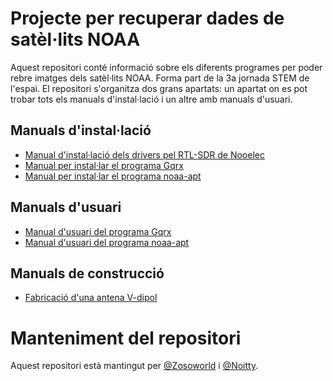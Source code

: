 # Projecte per recuperar dades de satèl·lits NOAA

Aquest repositori conté informació sobre els diferents programes per poder rebre imatges dels satèl·lits NOAA. Forma part de la 3a jornada STEM de l'espai. El repositori s'organitza dos grans apartats: un apartat on es pot trobar tots els manuals d'instal·lació i un altre amb manuals d'usuari.

## Manuals d'instal·lació

- [Manual d'instal·lació dels drivers pel RTL-SDR de Nooelec](https://github.com/Noitty/experiment-noaa/wiki/Manual-d'instal%C2%B7laci%C3%B3-dels-drivers-pel-RTL-SDR-de-Nooelec)
- [Manual per instal·lar el programa Gqrx](https://github.com/noitty/experiment-noaa/wiki/Manual-per-instal%C2%B7lar-el-programa-Gqrx)
- [Manual per instal·lar el programa noaa-apt](https://github.com/Noitty/experiment-noaa/wiki/Manual-per-instal%C2%B7lar-el-programa-noaa-apt)

## Manuals d'usuari

- [Manual d'usuari del programa Gqrx](https://github.com/Noitty/experiment-noaa/wiki/Manual-d'usuari-del-programa-Gqrx)
- [Manual d'usuari del programa noaa-apt](https://github.com/Noitty/experiment-noaa/wiki/Manual-d'usuari-del-programa-noaa-apt)

## Manuals de construcció
- [Fabricació d'una antena V-dipol](https://github.com/Noitty/experiment-noaa/wiki/Fabricaci%C3%B3-d'una-antena-V-dipol)

# Manteniment del repositori
Aquest repositori està mantingut per [@Zosoworld](https://github.com/Zosoworld) i [@Noitty](https://github.com/Noitty).
